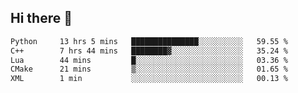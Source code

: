 ## Hi there 👋

<!--START_SECTION:waka-->

```txt
Python     13 hrs 5 mins   ███████████████░░░░░░░░░░   59.55 %
C++        7 hrs 44 mins   ████████▓░░░░░░░░░░░░░░░░   35.24 %
Lua        44 mins         █░░░░░░░░░░░░░░░░░░░░░░░░   03.36 %
CMake      21 mins         ▒░░░░░░░░░░░░░░░░░░░░░░░░   01.65 %
XML        1 min           ░░░░░░░░░░░░░░░░░░░░░░░░░   00.13 %
```

<!--END_SECTION:waka-->
